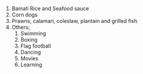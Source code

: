 1. Bamati Rice and Seafood sauce
2. Corn dogs
3. Prawns, calamari, coleslaw, plantain and grilled fish
4. Others;
      1. Swimming
      2. Boxing
      3. Flag football
      4. Dancing
      5. Movies
      6. Learning

